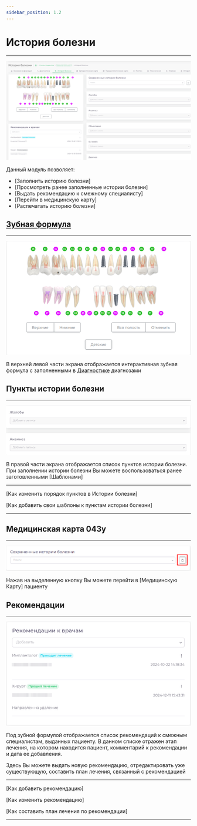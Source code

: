 ```yaml
---
sidebar_position: 1.2
---
```


# История болезни  

---  

![История болезни](./assets/h_disease/h-disease.png)  

Данный модуль позволяет:

 - [Заполнить историю болезни]  
 - [Просмотреть ранее заполненные истории болезни]
 - [Выдать рекомендацию к смежному специалисту]  
 - [Перейти в медицинскую карту]  
 - [Распечатать историю болезни]

 

## [Зубная формула](docs/ui/teeth.md) 

---

![Зубная формула](./assets/h_disease/h-teeth.png)  

В верхней левой части экрана отображается интерактивная зубная формула с заполненными в [Диагностике](docs/cardPatient/diagnoses.md) диагнозами

## Пункты истории болезни  

---

![Пункты](./assets/h_disease/h-points.png)  


В правой части экрана отображается список пунктов истории болезни.  
При заполнении истории болезни Вы можете воспользоваться ранее заготовленными [Шаблонами]


---

[Как изменить порядок пунктов в Истории болезни]

[Как добавить свои шаблоны к пунктам истории болезни]

---  

## Медицинская карта 043у

---

![Переход в карту](./assets/h_disease/m-043.png)

Нажав на выделенную кнопку Вы можете перейти в [Медицинскую Карту] пациенту 

## Рекомендации  

---

![рекомендации](./assets/h_disease/reccom.png)  

Под зубной формулой отображается список рекомендаций к смежным специалистам, выданных пациенту.
В данном списке отражен этап лечения, на котором находится пациент, комментарий к рекомендации и дата ее добавления.

Здесь Вы можете выдать новую рекомендацию, отредактировать уже существующую, составить план лечения, связанный с рекомендацией

---  

[Как добавить рекомендацию]

[Как изменить рекомендацию]

[Как составить план лечения по рекомендации]  

---  